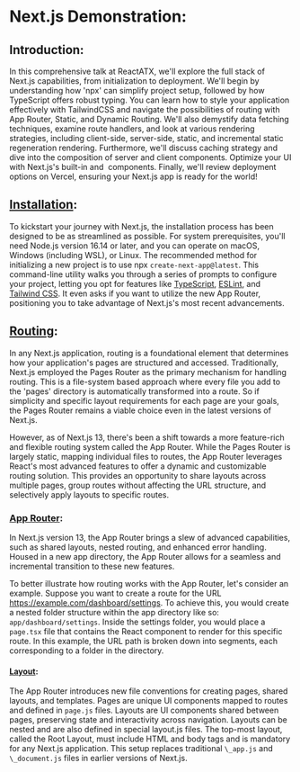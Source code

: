 # Next.js Demonstration:

## Introduction:

In this comprehensive talk at ReactATX, we'll explore the full stack of Next.js capabilities, from initialization to deployment. We'll begin by understanding how 'npx' can simplify project setup, followed by how TypeScript offers robust typing. You can learn how to style your application effectively with TailwindCSS and navigate the possibilities of routing with App Router, Static, and Dynamic Routing. We'll also demystify data fetching techniques, examine route handlers, and look at various rendering strategies, including client-side, server-side, static, and incremental static regeneration rendering. Furthermore, we'll discuss caching strategy and dive into the composition of server and client components. Optimize your UI with Next.js's built-in <Link> and <Image> components. Finally, we'll review deployment options on Vercel, ensuring your Next.js app is ready for the world!

## [Installation](https://nextjs.org/docs/getting-started/installation):

To kickstart your journey with Next.js, the installation process has been designed to be as streamlined as possible. For system prerequisites, you'll need Node.js version 16.14 or later, and you can operate on macOS, Windows (including WSL), or Linux. The recommended method for initializing a new project is to use npx `create-next-app@latest`. This command-line utility walks you through a series of prompts to configure your project, letting you opt for features like [TypeScript](https://nextjs.org/docs/app/building-your-application/configuring/typescript), [ESLint](https://nextjs.org/docs/app/building-your-application/configuring/eslint), and [Tailwind CSS](https://nextjs.org/docs/app/building-your-application/styling/tailwind-css). It even asks if you want to utilize the new App Router, positioning you to take advantage of Next.js's most recent advancements.

## [Routing](https://nextjs.org/docs/app/building-your-application/routing):

In any Next.js application, routing is a foundational element that determines how your application's pages are structured and accessed. Traditionally, Next.js employed the Pages Router as the primary mechanism for handling routing. This is a file-system based approach where every file you add to the 'pages' directory is automatically transformed into a route. So if simplicity and specific layout requirements for each page are your goals, the Pages Router remains a viable choice even in the latest versions of Next.js.

However, as of Next.js 13, there's been a shift towards a more feature-rich and flexible routing system called the App Router. While the Pages Router is largely static, mapping individual files to routes, the App Router leverages React's most advanced features to offer a dynamic and customizable routing solution. This provides an opportunity to share layouts across multiple pages, group routes without affecting the URL structure, and selectively apply layouts to specific routes.

### [App Router](https://nextjs.org/docs/app/building-your-application/routing):

In Next.js version 13, the App Router brings a slew of advanced capabilities, such as shared layouts, nested routing, and enhanced error handling. Housed in a new app directory, the App Router allows for a seamless and incremental transition to these new features.

To better illustrate how routing works with the App Router, let's consider an example. Suppose you want to create a route for the URL https://example.com/dashboard/settings. To achieve this, you would create a nested folder structure within the app directory like so: `app/dashboard/settings`. Inside the settings folder, you would place a `page.tsx` file that contains the React component to render for this specific route. In this example, the URL path is broken down into segments, each corresponding to a folder in the directory.

#### [Layout](https://nextjs.org/docs/app/building-your-application/routing/pages-and-layouts#layouts):

The App Router introduces new file conventions for creating pages, shared layouts, and templates. Pages are unique UI components mapped to routes and defined in `page.js` files. Layouts are UI components shared between pages, preserving state and interactivity across navigation. Layouts can be nested and are also defined in special layout.js files. The top-most layout, called the Root Layout, must include HTML and body tags and is mandatory for any Next.js application. This setup replaces traditional `\_app.js` and `\_document.js` files in earlier versions of Next.js.
